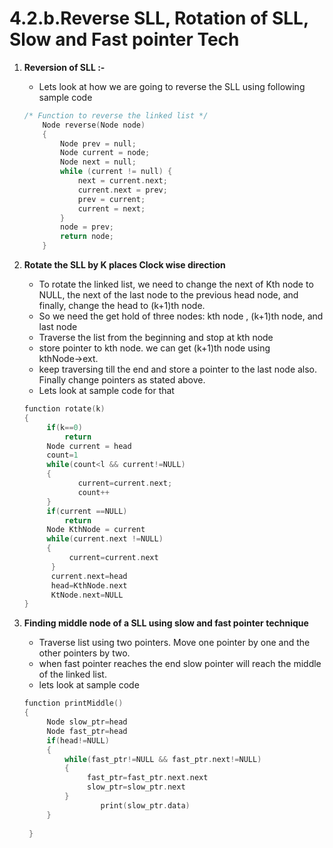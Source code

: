# 4.2.b.Reverse SLL, Rotation of SLL, Slow and Fast pointer Tech

1. **Reversion of SLL :-**
    - Lets look at how we are going to reverse the SLL using following sample code

    ```c
    /* Function to reverse the linked list */
        Node reverse(Node node)
        {
            Node prev = null;
            Node current = node;
            Node next = null;
            while (current != null) {
                next = current.next;
                current.next = prev;
                prev = current;
                current = next;
            }
            node = prev;
            return node;
        }
    ```

2. **Rotate the SLL by K places Clock wise direction**
    - To rotate the linked list, we need to change the next of Kth node to NULL, the next of the last node to the previous head node, and finally, change the head to (k+1)th node.
    - So we need the get hold of three nodes: kth node , (k+1)th node, and last node
    - Traverse the list from the beginning and stop at kth node
    - store pointer to kth node. we can get (k+1)th node using kthNode→ext.
    - keep traversing till the end and store a pointer to the last node also. Finally change pointers as stated above.
    - Lets look at sample code  for that

    ```c
    function rotate(k)
    {
         if(k==0)
             return
         Node current = head
         count=1
         while(count<l && current!=NULL)
         {
                current=current.next;
                count++
         }
         if(current ==NULL)
             return
         Node KthNode = current
         while(current.next !=NULL)
         {
              current=current.next
          }
          current.next=head
          head=KthNode.next
          KtNode.next=NULL
    }
    ```

3. **Finding middle node of a SLL using slow and fast pointer technique** 
    - Traverse list using two pointers. Move one pointer by one and the other pointers by two.
    - when fast pointer reaches the end slow pointer will reach the middle of the linked list.
    - lets look at sample code

    ```c
    function printMiddle()
    {
         Node slow_ptr=head
         Node fast_ptr=head
         if(head!=NULL)
         {
             while(fast_ptr!=NULL && fast_ptr.next!=NULL)
             {
                  fast_ptr=fast_ptr.next.next
                  slow_ptr=slow_ptr.next
             }
    				 print(slow_ptr.data)
         }
             
     }
    ```